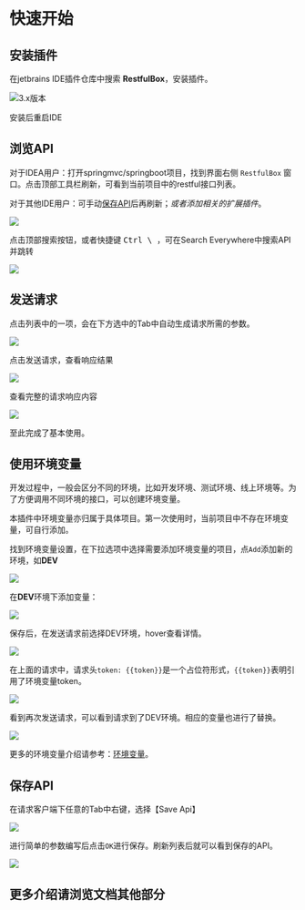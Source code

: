 # 快速开始

## 安装插件
在jetbrains IDE插件仓库中搜索 **RestfulBox**，安装插件。

![](images/322855618248793.png "3.x版本")

安装后重启IDE

## 浏览API

对于IDEA用户：打开springmvc/springboot项目，找到界面右侧 `RestfulBox` 窗口。点击顶部工具栏刷新，可看到当前项目中的restful接口列表。

对于其他IDE用户：可手动[保存API](../核心功能/管理API.md#添加和更新)后再刷新；*或者添加相关的扩展插件*。

![](images/85864714230817.png)

点击顶部搜索按钮，或者快捷键 <kbd>Ctrl \ </kbd>，可在Search Everywhere中搜索API并跳转

![](images/241554714233321.png)

## 发送请求

点击列表中的一项，会在下方选中的Tab中自动生成请求所需的参数。

![](images/360584714242268.png)

点击发送请求，查看响应结果

![](images/458664714235153.png)

查看完整的请求响应内容

![](images/590184714235762.png)

至此完成了基本使用。

## 使用环境变量

开发过程中，一般会区分不同的环境，比如开发环境、测试环境、线上环境等。为了方便调用不同环境的接口，可以创建环境变量。

本插件中环境变量亦归属于具体项目。第一次使用时，当前项目中不存在环境变量，可自行添加。

找到环境变量设置，在下拉选项中选择需要添加环境变量的项目，点`Add`添加新的环境，如**DEV**

![](images/109704814262717.png)

在**DEV**环境下添加变量：

![](images/216104814244930.png)

保存后，在发送请求前选择DEV环境，hover查看详情。

![](images/308424814234228.png)

在上面的请求中，请求头`token: {{token}}`是一个占位符形式，`{{token}}`表明引用了环境变量token。

![](images/433874814230479.png)

看到再次发送请求，可以看到请求到了DEV环境。相应的变量也进行了替换。

![](images/531464814230618.png)

更多的环境变量介绍请参考：[环境变量](../核心功能/环境变量.md)。

## 保存API

在请求客户端下任意的Tab中右键，选择【Save Api】

![](images/31454914242708.png)

进行简单的参数编写后点击`OK`进行保存。刷新列表后就可以看到保存的API。

![](images/124584914247747.png)

## 更多介绍请浏览文档其他部分
